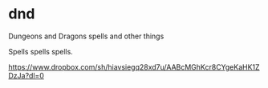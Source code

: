 # dnd
Dungeons and Dragons spells and other things

Spells spells spells.

https://www.dropbox.com/sh/hiavsiegq28xd7u/AABcMGhKcr8CYgeKaHK1ZDzJa?dl=0
